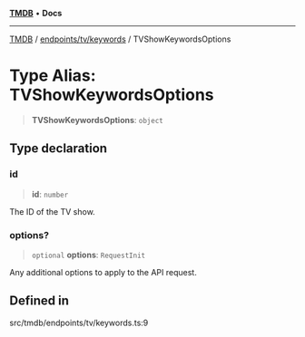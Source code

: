 [**TMDB**](../../../../README.md) • **Docs**

***

[TMDB](../../../../README.md) / [endpoints/tv/keywords](../README.md) / TVShowKeywordsOptions

# Type Alias: TVShowKeywordsOptions

> **TVShowKeywordsOptions**: `object`

## Type declaration

### id

> **id**: `number`

The ID of the TV show.

### options?

> `optional` **options**: `RequestInit`

Any additional options to apply to the API request.

## Defined in

src/tmdb/endpoints/tv/keywords.ts:9

